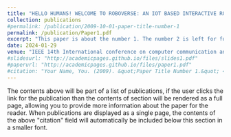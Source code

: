 ```yaml
---
title: "HELLO HUMANS! WELCOME TO ROBOVERSE: AN IOT BASED INTERACTIVE ROBOT"
collection: publications
#permalink: /publication/2009-10-01-paper-title-number-1
permalink: /publication/Paper1.pdf
excerpt: "This paper is about the number 1. The number 2 is left for future work."
date: 2024-01-29
venue: "IEEE 14th International conference on computer communication and informatics (ICCCI)"
#slidesurl: "http://academicpages.github.io/files/slides1.pdf"
#paperurl: "http://academicpages.github.io/files/paper1.pdf"
#citation: "Your Name, You. (2009). &quot;Paper Title Number 1.&quot; <i>Journal 1</i>. 1(1)."
---
```


The contents above will be part of a list of publications, if the user clicks the link for the publication than the contents of section will be rendered as a full page, allowing you to provide more information about the paper for the reader. When publications are displayed as a single page, the contents of the above "citation" field will automatically be included below this section in a smaller font.
